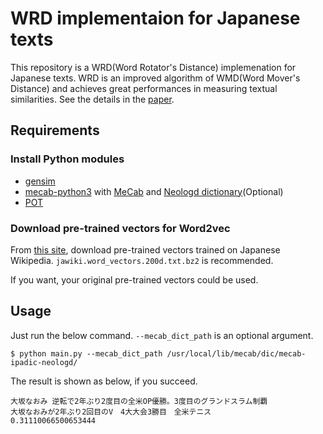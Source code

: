 # WRD implementaion for Japanese texts
This repository is a WRD(Word Rotator's Distance) implemenation for Japanese texts.
WRD is an improved algorithm of WMD(Word Mover's Distance) and achieves great performances in measuring textual similarities.
See the details in the [paper](https://arxiv.org/abs/2004.15003v1).

## Requirements
### Install Python modules
- [gensim](https://pypi.org/project/gensim/)
- [mecab-python3](https://pypi.org/project/mecab-python3/) with [MeCab](https://taku910.github.io/mecab/) and [Neologd dictionary](https://github.com/neologd/mecab-ipadic-neologd)(Optional)
- [POT](https://pythonot.github.io/)

### Download pre-trained vectors for Word2vec
From [this site](https://github.com/singletongue/WikiEntVec/releases), download pre-trained vectors trained on Japanese Wikipedia.
`jawiki.word_vectors.200d.txt.bz2` is recommended.

If you want, your original pre-trained vectors could be used.

## Usage
Just run the below command. `--mecab_dict_path` is an optional argument.

```
$ python main.py --mecab_dict_path /usr/local/lib/mecab/dic/mecab-ipadic-neologd/
```

The result is shown as below, if you succeed.

```
大坂なおみ 逆転で2年ぶり2度目の全米OP優勝。3度目のグランドスラム制覇
大坂なおみが2年ぶり2回目のV　4大大会3勝目　全米テニス
0.31110066500653444
```

